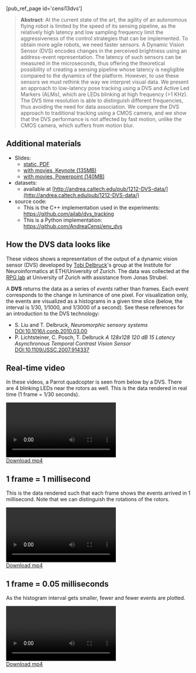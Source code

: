 [pub_ref_page id='censi13dvs']

> **Abstract**: At the current state of the art, the agility of an autonomous flying robot is limited by the speed of its sensing pipeline, as the relatively high latency and low sampling frequency limit the aggressiveness of the control strategies that can be implemented. To obtain more agile robots, we need faster sensors. A Dynamic Vision Sensor (DVS) encodes changes in the perceived brightness using an address-event representation. The latency of such sensors can be measured in the microseconds, thus offering the theoretical possibility of creating a sensing pipeline whose latency is negligible compared to the dynamics of the platform. However, to use these sensors we must rethink the way we interpret visual data. We present an approach to low-latency pose tracking using a DVS and Active Led Markers (ALMs), which are LEDs blinking at high frequency (>1 KHz). The DVS time resolution is able to distinguish different frequencies, thus avoiding the need for data association. We compare the DVS approach to traditional tracking using a CMOS camera, and we show that the DVS performance is not affected by fast motion, unlike the CMOS camera, which suffers from motion blur.

## Additional materials

- Slides: 
  - [static, PDF][slides-pdf]
  - [with movies, Keynote (135MB)][slides-key] 
  - [with movies, Powerpoint (140MB)][slides-ppt]
- datasets:
  - available at [http://andrea.caltech.edu/pub/1212-DVS-data/](http://andrea.caltech.edu/pub/1212-DVS-data/)
- source code:
  - This is the C++ implementation used in the experiments:  <https://github.com/ailab/dvs_tracking>
  - This is a Python implementation: <https://github.com/AndreaCensi/env_dvs>
  

[slides-pdf]: http://purl.org/censi/research/2013-dvs-slides.pdf
[slides-key]: http://purl.org/censi/research/2013-dvs-slides.key.zip
[slides-ppt]: http://purl.org/censi/research/2013-dvs-slides.ppt.zip



## How the DVS data looks like

These videos shows a representation of the output of a dynamic vision sensor (DVS)
developed by [Tobi Delbruck][delbruck]'s group at the Institute for Neuroinformatics at 
ETH/University of Zurich. The data was collected at the [RPG lab][rpg] at University of Zurich with assistance from Jonas Strubel.

A **DVS** returns the data as a series of *events*
rather than frames. Each event corresponds to the change in luminance
of one pixel. For visualization only, the events are visualized as a histograms in a given time slice (below, the interval is 1/30, 1/1000, and 1/3000 of a second).
See these references for an introduction to the DVS technology:

- S. Liu and T. Delbruck, <em>Neuromorphic sensory systems</em> <a href="http://dx.doi.org/10.1016/j.conb.2010.03.00">DOI:10.1016/j.conb.2010.03.00</a>
- P. Lichtsteiner, C. Posch, T. Delbruck <em>A 128x128 120 dB 15  Latency Asynchronous Temporal Contrast Vision Sensor</em> <a href="http://dx.doi.org/10.1109/JSSC.2007.914337">DOI:10.1109/JSSC.2007.914337</a>

[delbruck]: http://www.ini.uzh.ch/~tobi/
[rpg]: http://rpg.ifi.uzh.ch


## Real-time video

In these videos, a Parrot quadcopter is seen from below by a DVS. There
are 4 blinking LEDs near the rotors as well.
This is the data rendered in real time (1 frame = 1/30 seconds).

<div class="flowplayer" data-ratio="0.38">
   <video src="http://purl.org/censi/research/2012-aer/l11.aedat-0.03.mp4"></video>
</div>
<a href="http://purl.org/censi/research/2012-aer/l11.aedat-0.03.mp4">Download mp4</a>

## 1 frame = 1 millisecond

This is the data rendered such that each frame shows the events 
arrived in 1 millisecond. Note that we can distinguish the rotations 
of the rotors.

<div class="flowplayer" data-ratio="0.38">
   <video src="http://purl.org/censi/research/2012-aer/l11.aedat-0.001.mp4"></video>
</div>
<a href="http://purl.org/censi/research/2012-aer/l11.aedat-0.001.mp4">Download mp4</a>

## 1 frame = 0.05 milliseconds

As the histogram interval gets smaller, fewer and fewer events are plotted.

<div class="flowplayer" data-ratio="0.38">
   <video src="http://purl.org/censi/research/2012-aer/l11.aedat-5e-05.mp4-active.mp4"></video>
</div>
<a href="http://purl.org/censi/research/2012-aer/l11.aedat-5e-05.mp4-active.mp4">Download mp4</a>
